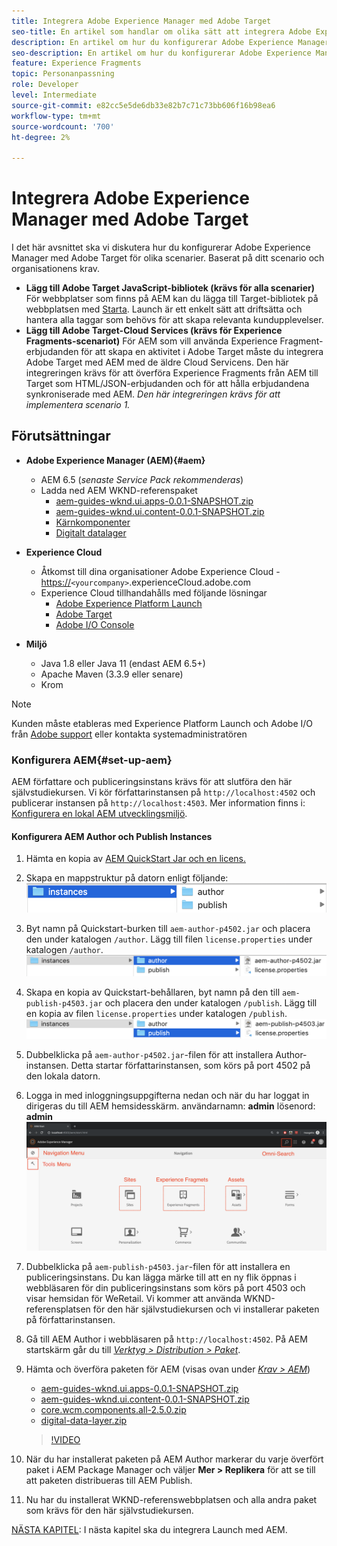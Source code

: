```yaml
---
title: Integrera Adobe Experience Manager med Adobe Target
seo-title: En artikel som handlar om olika sätt att integrera Adobe Experience Manager(AEM) med Adobe Target för att leverera personaliserat innehåll.
description: En artikel om hur du konfigurerar Adobe Experience Manager med Adobe Target för olika scenarier.
seo-description: En artikel om hur du konfigurerar Adobe Experience Manager med Adobe Target för olika scenarier.
feature: Experience Fragments
topic: Personanpassning
role: Developer
level: Intermediate
source-git-commit: e82cc5e5de6db33e82b7c71c73bb606f16b98ea6
workflow-type: tm+mt
source-wordcount: '700'
ht-degree: 2%

---
```



# Integrera Adobe Experience Manager med Adobe Target

I det här avsnittet ska vi diskutera hur du konfigurerar Adobe Experience Manager med Adobe Target för olika scenarier. Baserat på ditt scenario och organisationens krav.

* **Lägg till Adobe Target JavaScript-bibliotek (krävs för alla scenarier)**
För webbplatser som finns på AEM kan du lägga till Target-bibliotek på webbplatsen med  [Starta](https://experienceleague.adobe.com/docs/launch/using/home.html). Launch är ett enkelt sätt att driftsätta och hantera alla taggar som behövs för att skapa relevanta kundupplevelser.
* **Lägg till Adobe Target-Cloud Services (krävs för Experience Fragments-scenariot)**
För AEM som vill använda Experience Fragment-erbjudanden för att skapa en aktivitet i Adobe Target måste du integrera Adobe Target med AEM med de äldre Cloud Servicens. Den här integreringen krävs för att överföra Experience Fragments från AEM till Target som HTML/JSON-erbjudanden och för att hålla erbjudandena synkroniserade med AEM. 
*Den här integreringen krävs för att implementera scenario 1.*

## Förutsättningar

* **Adobe Experience Manager (AEM){#aem}**
   * AEM 6.5 (*senaste Service Pack rekommenderas*)
   * Ladda ned AEM WKND-referenspaket
      * [aem-guides-wknd.ui.apps-0.0.1-SNAPSHOT.zip](https://github.com/adobe/aem-guides-wknd/releases/download/archetype-18.1/aem-guides-wknd.ui.apps-0.0.1-SNAPSHOT.zip)
      * [aem-guides-wknd.ui.content-0.0.1-SNAPSHOT.zip](https://github.com/adobe/aem-guides-wknd/releases/download/archetype-18.1/aem-guides-wknd.ui.content-0.0.1-SNAPSHOT.zip)
      * [Kärnkomponenter](https://github.com/adobe/aem-core-wcm-components/releases/download/core.wcm.components.reactor-2.5.0/core.wcm.components.all-2.5.0.zip)
      * [Digitalt datalager](assets/implementation/digital-data-layer.zip)

* **Experience Cloud**
   * Åtkomst till dina organisationer Adobe Experience Cloud - <https://>`<yourcompany>`.experienceCloud.adobe.com
   * Experience Cloud tillhandahålls med följande lösningar
      * [Adobe Experience Platform Launch](https://experiencecloud.adobe.com)
      * [Adobe Target](https://experiencecloud.adobe.com)
      * [Adobe I/O Console](https://console.adobe.io)

* **Miljö**
   * Java 1.8 eller Java 11 (endast AEM 6.5+)
   * Apache Maven (3.3.9 eller senare)
   * Krom

>[!NOTE]
>
> Kunden måste etableras med Experience Platform Launch och Adobe I/O från [Adobe support](https://helpx.adobe.com/se/contact/enterprise-support.ec.html) eller kontakta systemadministratören

### Konfigurera AEM{#set-up-aem}

AEM författare och publiceringsinstans krävs för att slutföra den här självstudiekursen. Vi kör författarinstansen på `http://localhost:4502` och publicerar instansen på `http://localhost:4503`. Mer information finns i: [Konfigurera en lokal AEM utvecklingsmiljö](https://helpx.adobe.com/experience-manager/kt/platform-repository/using/local-aem-dev-environment-article-setup.html).

#### Konfigurera AEM Author och Publish Instances

1. Hämta en kopia av [AEM QuickStart Jar och en licens.](https://helpx.adobe.com/experience-manager/6-5/sites/deploying/using/deploy.html#GettingtheSoftware)
2. Skapa en mappstruktur på datorn enligt följande:
   ![Mappstruktur](assets/implementation/aem-setup-1.png)
3. Byt namn på Quickstart-burken till `aem-author-p4502.jar` och placera den under katalogen `/author`. Lägg till filen `license.properties` under katalogen `/author`.
   ![AEM Author Instance](assets/implementation/aem-setup-author.png)
4. Skapa en kopia av Quickstart-behållaren, byt namn på den till `aem-publish-p4503.jar` och placera den under katalogen `/publish`. Lägg till en kopia av filen `license.properties` under katalogen `/publish`.
   ![AEM Publish Instance](assets/implementation/aem-setup-publish.png)
5. Dubbelklicka på `aem-author-p4502.jar`-filen för att installera Author-instansen. Detta startar författarinstansen, som körs på port 4502 på den lokala datorn.
6. Logga in med inloggningsuppgifterna nedan och när du har loggat in dirigeras du till AEM hemsidesskärm.
användarnamn: **admin**
lösenord: **admin**
   ![AEM Publish Instance](assets/implementation/aem-author-home-page.png)
7. Dubbelklicka på `aem-publish-p4503.jar`-filen för att installera en publiceringsinstans. Du kan lägga märke till att en ny flik öppnas i webbläsaren för din publiceringsinstans som körs på port 4503 och visar hemsidan för WeRetail. Vi kommer att använda WKND-referensplatsen för den här självstudiekursen och vi installerar paketen på författarinstansen.
8. Gå till AEM Author i webbläsaren på `http://localhost:4502`. På AEM startskärm går du till *[Verktyg > Distribution > Paket](http://localhost:4502/crx/packmgr/index.jsp)*.
9. Hämta och överföra paketen för AEM (visas ovan under *[Krav > AEM](#aem)*)
   * [aem-guides-wknd.ui.apps-0.0.1-SNAPSHOT.zip](https://github.com/adobe/aem-guides-wknd/releases/download/archetype-18.1/aem-guides-wknd.ui.apps-0.0.1-SNAPSHOT.zip)
   * [aem-guides-wknd.ui.content-0.0.1-SNAPSHOT.zip](https://github.com/adobe/aem-guides-wknd/releases/download/archetype-18.1/aem-guides-wknd.ui.content-0.0.1-SNAPSHOT.zip)
   * [core.wcm.components.all-2.5.0.zip](https://github.com/adobe/aem-core-wcm-components/releases/download/core.wcm.components.reactor-2.5.0/core.wcm.components.all-2.5.0.zip)
   * [digital-data-layer.zip](assets/implementation/digital-data-layer.zip)

   >[!VIDEO](https://video.tv.adobe.com/v/28377?quality=12&learn=on)
10. När du har installerat paketen på AEM Author markerar du varje överfört paket i AEM Package Manager och väljer **Mer > Replikera** för att se till att paketen distribueras till AEM Publish.
11. Nu har du installerat WKND-referenswebbplatsen och alla andra paket som krävs för den här självstudiekursen.

[NÄSTA KAPITEL](./using-launch-adobe-io.md): I nästa kapitel ska du integrera Launch med AEM.
